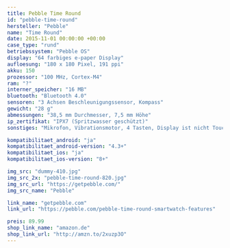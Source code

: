 ```yaml
---
title: Pebble Time Round
id: "pebble-time-round"
hersteller: "Pebble"
name: "Time Round"
date: 2015-11-01 00:00:00 +00:00
case_type: "rund"
betriebssystem: "Pebble OS"
display: "64 farbiges e-paper Display"
aufloesung: "180 x 180 Pixel, 191 ppi"
akku: 150
prozessor: "100 MHz, Cortex-M4"
ram: "?"
interner_speicher: "16 MB"
bluetooth: "Bluetooth 4.0"
sensoren: "3 Achsen Beschleunigungssensor, Kompass"
gewicht: "28 g"
abmessungen: "38,5 mm Durchmesser, 7,5 mm Höhe"
ip_zertifikat: "IPX7 (Spritzwasser geschützt)"
sonstiges: "Mikrofon, Vibrationsmotor, 4 Tasten, Display ist nicht Touch-fähig, Aluminium Gehäuse, Variante mit 22 mm oder 14 mm Armband, in den Farben schwarz, silber, rosegold verfügbar, Akkukapazität reicht für max. 2 Tage, 15 Minuten Schnell-Ladefunktion reichen für einen Tag, in Deutschland erst ab 2016 erhältlich"

kompatibilitaet_android: "ja"
kompatibilitaet_android-version: "4.3+"
kompatibilitaet_ios: "ja"
kompatibilitaet_ios-version: "8+"

img_src: "dummy-410.jpg"
img_src_2x: "pebble-time-round-820.jpg"
img_src_url: "https://getpebble.com/"
img_src_name: "Pebble"

link_name: "getpebble.com"
link_url: "https://pebble.com/pebble-time-round-smartwatch-features"

preis: 89.99
shop_link_name: "amazon.de"
shop_link_url: "http://amzn.to/2xuzp3O"
---
```

